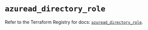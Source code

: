 # `azuread_directory_role`

Refer to the Terraform Registry for docs: [`azuread_directory_role`](https://registry.terraform.io/providers/hashicorp/azuread/3.4.0/docs/resources/directory_role).
